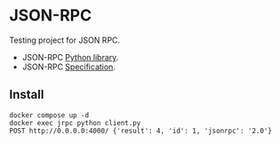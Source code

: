 # JSON-RPC

Testing project for JSON RPC.

- JSON-RPC [Python library](https://pypi.org/project/json-rpc/).
- JSON-RPC [Specification](https://www.jsonrpc.org/specification).

## Install

```shell
docker compose up -d
docker exec jrpc python client.py
POST http://0.0.0.0:4000/ {'result': 4, 'id': 1, 'jsonrpc': '2.0'}
```
